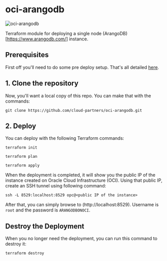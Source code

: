 # oci-arangodb

![oci-arangodb](https://www.arangodb.com/wp-content/uploads/2016/05/ArangoDB_logo_@3.png "ArangoDB logo")

Terraform module for deploying a single node (ArangoDB)[https://www.arangodb.com/] instance.
  
## Prerequisites
First off you'll need to do some pre deploy setup.  That's all detailed [here](https://github.com/cloud-partners/oci-prerequisites).

## 1. Clone the repository
Now, you'll want a local copy of this repo. You can make that with the commands:

`git clone https://github.com/cloud-partners/oci-arangodb.git`

## 2. Deploy
You can deploy with the following Terraform commands:

`terraform init`

`terraform plan`

`terraform apply`

When the deployment is completed, it will show you the public IP of the instance created on Oracle Cloud Infrastructure (OCI). Using that public IP, create an SSH tunnel using following command:

`ssh -L 8529:localhost:8529 opc@<public IP of the instance>`

After that, you can simply browse to (http://localhost:8529). Username is `root` and the password is `ARANGODBONOCI`.

## Destroy the Deployment
When you no longer need the deployment, you can run this command to destroy it:

    terraform destroy

